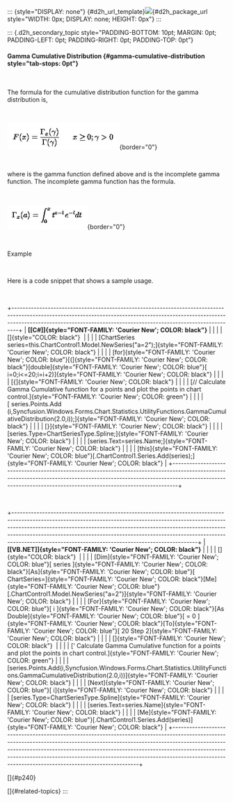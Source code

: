 ::: {style="DISPLAY: none"}
[](ms-xhelp:///?Id=d2h_url_template){#d2h_url_template}![](!package_url!){#d2h_package_url style="WIDTH: 0px; DISPLAY: none; HEIGHT: 0px"}
:::

::: {.d2h_secondary_topic style="PADDING-BOTTOM: 10pt; MARGIN: 0pt; PADDING-LEFT: 0pt; PADDING-RIGHT: 0pt; PADDING-TOP: 0pt"}
#### Gamma Cumulative Distribution {#gamma-cumulative-distribution style="tab-stops: 0pt"}

 

The formula for the cumulative distribution function for the gamma distribution is,

 

![](ImagesExt/image84_363.jpg){border="0"}

 

where is the gamma function defined above and is the incomplete gamma function. The incomplete gamma function has the formula.

 

![](ImagesExt/image84_364.jpg){border="0"}

 

Example

 

Here is a code snippet that shows a sample usage.

 

+--------------------------------------------------------------------------------------------------------------------------------------------------------------------------------------------------------------------------------------------+
| **[\[C#\]]{style="FONT-FAMILY: 'Courier New'; COLOR: black"}**                                                                                                                                                                             |
|                                                                                                                                                                                                                                            |
| []{style="COLOR: black"}                                                                                                                                                                                                                   |
|                                                                                                                                                                                                                                            |
| [ChartSeries series=this.ChartControl1.Model.NewSeries(\"a=2\");]{style="FONT-FAMILY: 'Courier New'; COLOR: black"}                                                                                                                        |
|                                                                                                                                                                                                                                            |
| [for]{style="FONT-FAMILY: 'Courier New'; COLOR: blue"}[(]{style="FONT-FAMILY: 'Courier New'; COLOR: black"}[double]{style="FONT-FAMILY: 'Courier New'; COLOR: blue"}[ i=0;i\<=20;i=i+2)]{style="FONT-FAMILY: 'Courier New'; COLOR: black"} |
|                                                                                                                                                                                                                                            |
| [{]{style="FONT-FAMILY: 'Courier New'; COLOR: black"}                                                                                                                                                                                      |
|                                                                                                                                                                                                                                            |
| [// Calculate Gamma Cumulative function for a points and plot the points in chart control.]{style="FONT-FAMILY: 'Courier New'; COLOR: green"}                                                                                              |
|                                                                                                                                                                                                                                            |
| [ series.Points.Add (i,Syncfusion.Windows.Forms.Chart.Statistics.UtilityFunctions.GammaCumulativeDistribution(2.0,i));]{style="FONT-FAMILY: 'Courier New'; COLOR: black"}                                                                  |
|                                                                                                                                                                                                                                            |
| [}]{style="FONT-FAMILY: 'Courier New'; COLOR: black"}                                                                                                                                                                                      |
|                                                                                                                                                                                                                                            |
| [series.Type=ChartSeriesType.Spline;]{style="FONT-FAMILY: 'Courier New'; COLOR: black"}                                                                                                                                                    |
|                                                                                                                                                                                                                                            |
| [series.Text=series.Name;]{style="FONT-FAMILY: 'Courier New'; COLOR: black"}                                                                                                                                                               |
|                                                                                                                                                                                                                                            |
| [this]{style="FONT-FAMILY: 'Courier New'; COLOR: blue"}[.ChartControl1.Series.Add(series);]{style="FONT-FAMILY: 'Courier New'; COLOR: black"}                                                                                              |
+--------------------------------------------------------------------------------------------------------------------------------------------------------------------------------------------------------------------------------------------+

 

+------------------------------------------------------------------------------------------------------------------------------------------------------------------------------------------------------------------------------------------------------------------------------------------------------------------------------------------------------------------------------------------+
| **[\[VB.NET\]]{style="FONT-FAMILY: 'Courier New'; COLOR: black"}**                                                                                                                                                                                                                                                                                                                       |
|                                                                                                                                                                                                                                                                                                                                                                                          |
| []{style="COLOR: black"}                                                                                                                                                                                                                                                                                                                                                                 |
|                                                                                                                                                                                                                                                                                                                                                                                          |
| [Dim]{style="FONT-FAMILY: 'Courier New'; COLOR: blue"}[ series ]{style="FONT-FAMILY: 'Courier New'; COLOR: black"}[As]{style="FONT-FAMILY: 'Courier New'; COLOR: blue"}[ ChartSeries=]{style="FONT-FAMILY: 'Courier New'; COLOR: black"}[Me]{style="FONT-FAMILY: 'Courier New'; COLOR: blue"}[.ChartControl1.Model.NewSeries(\"a=2\")]{style="FONT-FAMILY: 'Courier New'; COLOR: black"} |
|                                                                                                                                                                                                                                                                                                                                                                                          |
| [For]{style="FONT-FAMILY: 'Courier New'; COLOR: blue"}[ i ]{style="FONT-FAMILY: 'Courier New'; COLOR: black"}[As Double]{style="FONT-FAMILY: 'Courier New'; COLOR: blue"}[ = 0 ]{style="FONT-FAMILY: 'Courier New'; COLOR: black"}[To]{style="FONT-FAMILY: 'Courier New'; COLOR: blue"}[ 20 Step 2]{style="FONT-FAMILY: 'Courier New'; COLOR: black"}                                    |
|                                                                                                                                                                                                                                                                                                                                                                                          |
| []{style="FONT-FAMILY: 'Courier New'; COLOR: black"}                                                                                                                                                                                                                                                                                                                                     |
|                                                                                                                                                                                                                                                                                                                                                                                          |
| [\' Calculate Gamma Cumulative function for a points and plot the points in chart control.]{style="FONT-FAMILY: 'Courier New'; COLOR: green"}                                                                                                                                                                                                                                            |
|                                                                                                                                                                                                                                                                                                                                                                                          |
| [series.Points.Add(i,Syncfusion.Windows.Forms.Chart.Statistics.UtilityFunctions.GammaCumulativeDistribution(2.0,i))]{style="FONT-FAMILY: 'Courier New'; COLOR: black"}                                                                                                                                                                                                                   |
|                                                                                                                                                                                                                                                                                                                                                                                          |
| [Next]{style="FONT-FAMILY: 'Courier New'; COLOR: blue"}[ i]{style="FONT-FAMILY: 'Courier New'; COLOR: black"}                                                                                                                                                                                                                                                                            |
|                                                                                                                                                                                                                                                                                                                                                                                          |
| [series.Type=ChartSeriesType.Spline]{style="FONT-FAMILY: 'Courier New'; COLOR: black"}                                                                                                                                                                                                                                                                                                   |
|                                                                                                                                                                                                                                                                                                                                                                                          |
| [series.Text=series.Name]{style="FONT-FAMILY: 'Courier New'; COLOR: black"}                                                                                                                                                                                                                                                                                                              |
|                                                                                                                                                                                                                                                                                                                                                                                          |
| [Me]{style="FONT-FAMILY: 'Courier New'; COLOR: blue"}[.ChartControl1.Series.Add(series)]{style="FONT-FAMILY: 'Courier New'; COLOR: black"}                                                                                                                                                                                                                                               |
+------------------------------------------------------------------------------------------------------------------------------------------------------------------------------------------------------------------------------------------------------------------------------------------------------------------------------------------------------------------------------------------+

[]{#p240} 

[]{#related-topics}
:::
